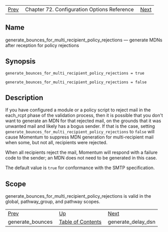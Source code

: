 |     |     |     |
| --- | --- | --- |
| [Prev](conf.ref.generate_bounces)  | Chapter 72. Configuration Options Reference |  [Next](conf.ref.generate_delay_dsn) |

<a name="conf.ref.generate_bounces_for_multi_recipient_policy_rejections"></a>
## Name

generate_bounces_for_multi_recipient_policy_rejections — generate MDNs after reception for policy rejections

## Synopsis

`generate_bounces_for_multi_recipient_policy_rejections = true`

`generate_bounces_for_multi_recipient_policy_rejections = false`

<a name="idp24773552"></a>
## Description

If you have configured a module or a policy script to reject mail in the each_rcpt phase of the validation process, then it is possible that you don't want to generate an MDN for that rejected mail, on the grounds that it was unwanted mail and likely has a bogus sender. If that is the case, setting `generate_bounces_for_multi_recipient_policy_rejections` to `false` will cause Momentum to suppress MDN generation for multi-recipient mail when some, but not all, recipients were rejected.

When all recipients reject the mail, Momentum will respond with a failure code to the sender; an MDN does not need to be generated in this case.

The default value is `true` for conformance with the SMTP specification.

<a name="idp24778288"></a>
## Scope

generate_bounces_for_multi_recipient_policy_rejections is valid in the global, pathway_group, and pathway scopes.

|     |     |     |
| --- | --- | --- |
| [Prev](conf.ref.generate_bounces)  | [Up](config.options.ref) |  [Next](conf.ref.generate_delay_dsn) |
| generate_bounces  | [Table of Contents](index) |  generate_delay_dsn |

